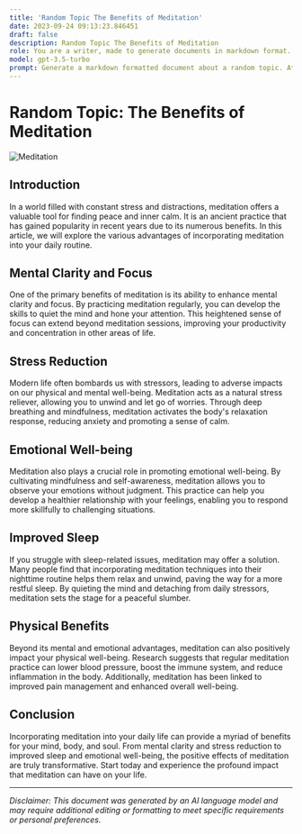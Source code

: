 ```yaml
---
title: 'Random Topic The Benefits of Meditation'
date: 2023-09-24 09:13:23.846451
draft: false
description: Random Topic The Benefits of Meditation
role: You are a writer, made to generate documents in markdown format. It is very important that all of the documents you generate are in valid markdown format.
model: gpt-3.5-turbo
prompt: Generate a markdown formatted document about a random topic. At the bottom, include a disclaimer explaining that the document was generated by you. The first line of the document should be the title. Make sure that the entire document is in proper markdown format, using a mix of various tags to make the document visually appealing.
---
```


# Random Topic: The Benefits of Meditation

![Meditation](https://cdn.pixabay.com/photo/2015/10/23/08/55/meditation-1004262_960_720.jpg)

## Introduction

In a world filled with constant stress and distractions, meditation offers a valuable tool for finding peace and inner calm. It is an ancient practice that has gained popularity in recent years due to its numerous benefits. In this article, we will explore the various advantages of incorporating meditation into your daily routine.

## Mental Clarity and Focus

One of the primary benefits of meditation is its ability to enhance mental clarity and focus. By practicing meditation regularly, you can develop the skills to quiet the mind and hone your attention. This heightened sense of focus can extend beyond meditation sessions, improving your productivity and concentration in other areas of life.

## Stress Reduction

Modern life often bombards us with stressors, leading to adverse impacts on our physical and mental well-being. Meditation acts as a natural stress reliever, allowing you to unwind and let go of worries. Through deep breathing and mindfulness, meditation activates the body's relaxation response, reducing anxiety and promoting a sense of calm.

## Emotional Well-being

Meditation also plays a crucial role in promoting emotional well-being. By cultivating mindfulness and self-awareness, meditation allows you to observe your emotions without judgment. This practice can help you develop a healthier relationship with your feelings, enabling you to respond more skillfully to challenging situations.

## Improved Sleep

If you struggle with sleep-related issues, meditation may offer a solution. Many people find that incorporating meditation techniques into their nighttime routine helps them relax and unwind, paving the way for a more restful sleep. By quieting the mind and detaching from daily stressors, meditation sets the stage for a peaceful slumber.

## Physical Benefits

Beyond its mental and emotional advantages, meditation can also positively impact your physical well-being. Research suggests that regular meditation practice can lower blood pressure, boost the immune system, and reduce inflammation in the body. Additionally, meditation has been linked to improved pain management and enhanced overall well-being.

## Conclusion

Incorporating meditation into your daily life can provide a myriad of benefits for your mind, body, and soul. From mental clarity and stress reduction to improved sleep and emotional well-being, the positive effects of meditation are truly transformative. Start today and experience the profound impact that meditation can have on your life.

---

*Disclaimer: This document was generated by an AI language model and may require additional editing or formatting to meet specific requirements or personal preferences.*